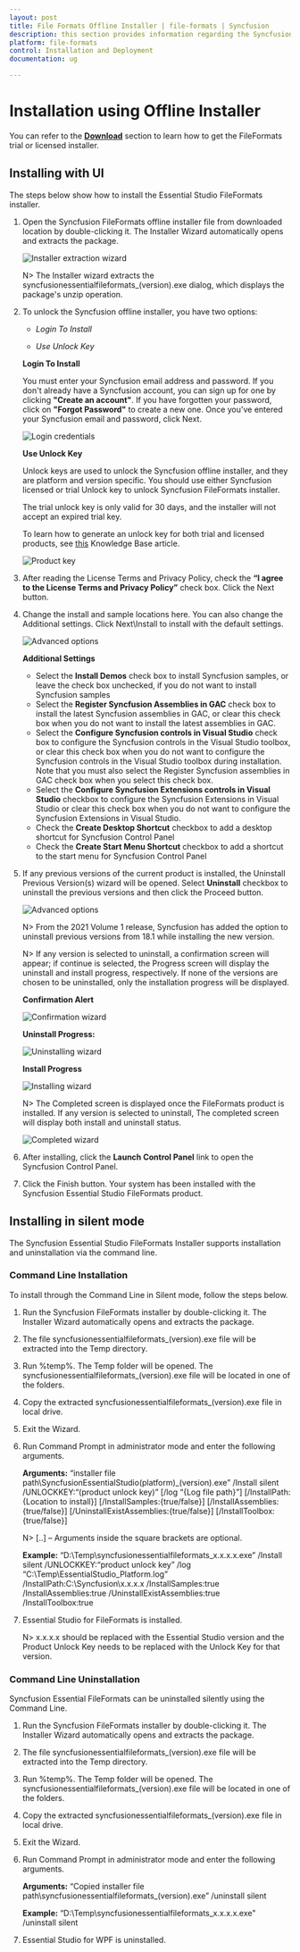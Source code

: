 ```yaml
---
layout: post
title: File Formats Offline Installer | file-formats | Syncfusion
description: this section provides information regarding the Syncfusion File Formats Offline installer and steps for installing it
platform: file-formats
control: Installation and Deployment
documentation: ug

---
```


# Installation using Offline Installer

You can refer to the [**Download**](https://help.syncfusion.com/file-formats/installation-and-upgrade/download) section to learn how to get the FileFormats trial or licensed installer.

## Installing with UI   

The steps below show how to install the Essential Studio FileFormats installer.

1.	Open the Syncfusion FileFormats offline installer file from downloaded location by double-clicking it. The Installer Wizard automatically opens and extracts the package.

    ![Installer extraction wizard](Platform_images/Step-by-Step-Installation_img1.png)

    N> The Installer wizard extracts the syncfusionessentialfileformats_(version).exe dialog, which displays the package's unzip operation.

2.	To unlock the Syncfusion offline installer, you have two options:

   
    * *Login To Install*
   
    * *Use Unlock Key*
   
   
   
    **Login To Install**
   
    You must enter your Syncfusion email address and password. If you don't already have a Syncfusion account, you can sign up for one by clicking **"Create an account"**. If you have forgotten your password, click on **"Forgot Password"** to create a new one. Once you've entered your Syncfusion email and password, click Next.

    ![Login credentials](Platform_images/Step-by-Step-Installation_img2.png)   


    **Use Unlock Key**
   
    Unlock keys are used to unlock the Syncfusion offline installer, and they are platform and version specific. You should use either Syncfusion licensed or trial Unlock key to unlock Syncfusion FileFormats installer.
   
    The trial unlock key is only valid for 30 days, and the installer will not accept an expired trial key. 
   
    To learn how to generate an unlock key for both trial and licensed products, see [this](https://www.syncfusion.com/kb/2326) Knowledge Base article.

    ![Product key](Platform_images/Step-by-Step-Installation_img3.png)   


3.	After reading the License Terms and Privacy Policy, check the **“I agree to the License Terms and Privacy Policy”** check box. Click the Next button.


4.	Change the install and sample locations here. You can also change the Additional settings. Click Next\Install to install with the default settings.


    ![Advanced options](Platform_images/Step-by-Step-Installation_img4.png)

    **Additional Settings**
    
	* Select the **Install Demos** check box to install Syncfusion samples, or leave the check box unchecked, if you do not want to install Syncfusion samples
	* Select the **Register Syncfusion Assemblies in GAC** check box to install the latest Syncfusion assemblies in GAC, or clear this check box when you do not want to install the latest assemblies in GAC.
    * Select the **Configure Syncfusion controls in Visual Studio** check box to configure the Syncfusion controls in the Visual Studio toolbox, or clear this check box when you do not want to configure the Syncfusion controls in the Visual Studio toolbox during installation. Note that you must also select the Register Syncfusion assemblies in GAC check box when you select this check box.
    * Select the **Configure Syncfusion Extensions controls in Visual Studio** checkbox to configure the Syncfusion Extensions in Visual Studio or clear this check box when you do not want to configure the Syncfusion Extensions in Visual Studio.
    * Check the **Create Desktop Shortcut** checkbox to add a desktop shortcut for Syncfusion Control Panel
    * Check the **Create Start Menu Shortcut** checkbox to add a shortcut to the start menu for Syncfusion Control Panel




5.	If any previous versions of the current product is installed, the Uninstall Previous Version(s) wizard will be opened. Select **Uninstall** checkbox to uninstall the previous versions and then click the Proceed button.


    ![Advanced options](Platform_images/Step-by-Step-Installation_img7.png)
	
	
	N> From the 2021 Volume 1 release, Syncfusion has added the option to uninstall previous versions from 18.1 while installing the new version.
	
	
	N> If any version is selected to uninstall, a confirmation screen will appear; if continue is selected, the Progress screen will display the uninstall and install progress, respectively. If none of the versions are chosen to be uninstalled, only the installation progress will be displayed.
	
	**Confirmation Alert**
	
	![Confirmation wizard](Platform_images/Step-by-Step-Installation_img8.png)
	
	**Uninstall Progress:**
	
	![Uninstalling wizard](Platform_images/Step-by-Step-Installation_img9.png)
	
	**Install Progress**
	
	![Installing wizard](Platform_images/Step-by-Step-Installation_img5.png)

    N> The Completed screen is displayed once the FileFormats product is installed. If any version is selected to uninstall, The completed screen will display both install and uninstall status.
	
	![Completed wizard](Platform_images/Step-by-Step-Installation_img10.png)
	
7.  After installing, click the **Launch Control Panel** link to open the Syncfusion Control Panel.


8.  Click the Finish button. Your system has been installed with the Syncfusion Essential Studio FileFormats product.

## Installing in silent mode

The Syncfusion Essential Studio FileFormats Installer supports installation and uninstallation via the command line.

### Command Line Installation

To install through the Command Line in Silent mode, follow the steps below.

1.	Run the Syncfusion FileFormats installer by double-clicking it. The Installer Wizard automatically opens and extracts the package.
2.	The file syncfusionessentialfileformats_(version).exe file will be extracted into the Temp directory.
3.	Run %temp%. The Temp folder will be opened. The syncfusionessentialfileformats_(version).exe file will be located in one of the folders.
4.	Copy the extracted syncfusionessentialfileformats_(version).exe file in local drive.
5.	Exit the Wizard.
6.	Run Command Prompt in administrator mode and enter the following arguments.

   
    **Arguments:** “installer file path\SyncfusionEssentialStudio(platform)_(version).exe” /Install silent /UNLOCKKEY:“(product unlock key)” [/log “{Log file path}”] [/InstallPath:{Location to install}] [/InstallSamples:{true/false}] [/InstallAssemblies:{true/false}] [/UninstallExistAssemblies:{true/false}] [/InstallToolbox:{true/false}]


    N> [..] – Arguments inside the square brackets are optional.

    **Example:** “D:\Temp\syncfusionessentialfileformats_x.x.x.x.exe” /Install silent /UNLOCKKEY:“product unlock key” /log “C:\Temp\EssentialStudio_Platform.log” /InstallPath:C:\Syncfusion\x.x.x.x /InstallSamples:true /InstallAssemblies:true /UninstallExistAssemblies:true /InstallToolbox:true

	
7.  Essential Studio for FileFormats is installed.

    N> x.x.x.x should be replaced with the Essential Studio version and the Product Unlock Key needs to be replaced with the Unlock Key for that version.
   

### Command Line Uninstallation

Syncfusion Essential FileFormats can be uninstalled silently using the Command Line.

1.	Run the Syncfusion FileFormats installer by double-clicking it. The Installer Wizard automatically opens and extracts the package.
2.	The file syncfusionessentialfileformats_(version).exe file will be extracted into the Temp directory.
3.	Run %temp%. The Temp folder will be opened. The syncfusionessentialfileformats_(version).exe file will be located in one of the folders.
4.	Copy the extracted syncfusionessentialfileformats_(version).exe file in local drive.
5.	Exit the Wizard.
6.	Run Command Prompt in administrator mode and enter the following arguments.
   
    **Arguments:** “Copied installer file path\syncfusionessentialfileformats_(version).exe” /uninstall silent 

    **Example:** “D:\Temp\syncfusionessentialfileformats_x.x.x.x.exe" /uninstall silent


7.  Essential Studio for WPF is uninstalled.
   
   
